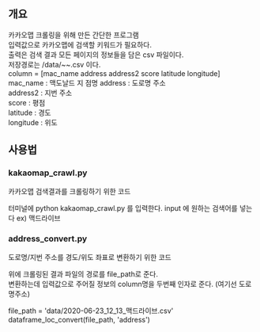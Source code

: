 ## 개요   
카카오맵 크롤링을 위해 만든 간단한 프로그램  
입력값으로 카카오맵에 검색할 키워드가 필요하다.  
출력은 검색 결과 모든 페이지의 정보들을 담은 csv 파일이다.  
저장경로는 /data/~~.csv 이다.  
column = [mac_name	address	address2	score	latitude	longitude]  
mac_name : 맥도날드 지  점명
address : 도로명 주소  
address2 : 지번 주소  
score : 평점  
latitude : 경도  
longitude : 위도  

## 사용법
### kakaomap_crawl.py
카카오맵 검색결과를 크롤링하기 위한 코드  

터미널에 python kakaomap_crawl.py 를 입력한다.
input 에 원하는 검색어를 넣는다 ex) 맥드라이브

### address_convert.py  
도로명/지번 주소를 경도/위도 좌표로 변환하기 위한 코드  

위에 크롤링된 결과 파일의 경로를 file_path로 준다.  
변환하는데 입력값으로 주어질 정보의 column명을 두번째 인자로 준다. (여기선 도로명주소)  

file_path = 'data/2020-06-23_12_13_맥드라이브.csv'  
dataframe_loc_convert(file_path, 'address')  

